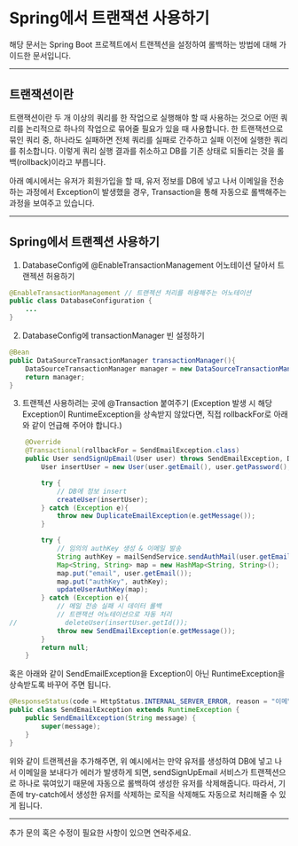 # Spring에서 트랜잭션 사용하기

해당 문서는 Spring Boot 프로젝트에서 트랜젝션을 설정하여 롤백하는 방법에 대해 가이드한 문서입니다.

---

## 트랜잭션이란

트랜잭션이란 두 개 이상의 쿼리를 한 작업으로 실행해야 할 때 사용하는 것으로 어떤 쿼리를 논리적으로 하나의 작업으로 묶어줄 필요가 있을 때 사용합니다. 한 트랜잭션으로 묶인 쿼리 중, 하나라도 실패하면 전체 쿼리를 실패로 간주하고 실패 이전에 실행한 쿼리를 취소합니다. 이렇게 쿼리 실행 결과를 취소하고 DB를 기존 상태로 되돌리는 것을 롤백(rollback)이라고 부릅니다. 

아래 예시에서는 유저가 회원가입을 할 때, 유저 정보를 DB에 넣고 나서 이메일을 전송하는 과정에서 Exception이 발생했을 경우, Transaction을 통해 자동으로 롤백해주는 과정을 보여주고 있습니다.

---

## Spring에서 트랜젝션 사용하기

1. DatabaseConfig에 @EnableTransactionManagement 어노테이션 달아서 트랜젝션 허용하기

```java
@EnableTransactionManagement // 트랜젝션 처리를 허용해주는 어노테이션
public class DatabaseConfiguration {
    ...
}
```

2. DatabaseConfig에 transactionManager 빈 설정하기

```java
@Bean
public DataSourceTransactionManager transactionManager(){
    DataSourceTransactionManager manager = new DataSourceTransactionManager(dataSource());
    return manager;
}
```

3. 트랜젝션 사용하려는 곳에 @Transaction 붙여주기
(Exception 발생 시 해당 Exception이 RuntimeException을 상속받지 않았다면, 직접 rollbackFor로 아래와 같이 언급해 주어야 합니다.) 
```java
    @Override
    @Transactional(rollbackFor = SendEmailException.class)
    public User sendSignUpEmail(User user) throws SendEmailException, DuplicateEmailException {
        User insertUser = new User(user.getEmail(), user.getPassword(), user.getName());;

        try {
            // DB에 정보 insert
            createUser(insertUser);
        } catch (Exception e){
            throw new DuplicateEmailException(e.getMessage());
        }

        try {
            // 임의의 authKey 생성 & 이메일 발송
            String authKey = mailSendService.sendAuthMail(user.getEmail());
            Map<String, String> map = new HashMap<String, String>();
            map.put("email", user.getEmail());
            map.put("authKey", authKey);
            updateUserAuthKey(map);
        } catch (Exception e){
            // 메일 전송 실패 시 데이터 롤백
            // 트랜잭션 어노테이션으로 자동 처리
//            deleteUser(insertUser.getId());
            throw new SendEmailException(e.getMessage());
        }
        return null;
    }
```

혹은 아래와 같이 SendEmailException을 Exception이 아닌 RuntimeException을 상속받도록 바꾸어 주면 됩니다.

```java
@ResponseStatus(code = HttpStatus.INTERNAL_SERVER_ERROR, reason = "이메일 발송 실패")
public class SendEmailException extends RuntimeException {
    public SendEmailException(String message) {
        super(message);
    }
}
```

위와 같이 트랜젝션을 추가해주면, 위 예시에서는 만약 유저를 생성하여 DB에 넣고 나서 이메일을 보내다가 에러가 발생하게 되면, sendSignUpEmail 서비스가 트랜젝션으로 하나로 묶여있기 때문에 자동으로 롤백하여 생성한 유저를 삭제해줍니다. 따라서, 기존에 try-catch에서 생성한 유저를 삭제하는 로직을 삭제해도 자동으로 처리해줄 수 있게 됩니다.

---

추가 문의 혹은 수정이 필요한 사항이 있으면 연락주세요.